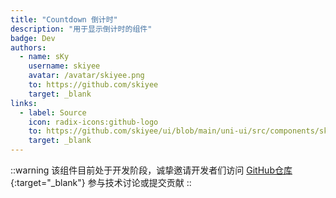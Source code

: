 ```yaml
---
title: "Countdown 倒计时"
description: "用于显示倒计时的组件"
badge: Dev
authors:
  - name: sKy
    username: skiyee
    avatar: /avatar/skiyee.png
    to: https://github.com/skiyee
    target: _blank
links:
  - label: Source
    icon: radix-icons:github-logo
    to: https://github.com/skiyee/ui/blob/main/uni-ui/src/components/sk-countdown.vue
    target: _blank
---
```


::warning
该组件目前处于开发阶段，诚挚邀请开发者们访问 [GitHub仓库](https://github.com/skiyee/ui){:target="_blank"} 参与技术讨论或提交贡献
::